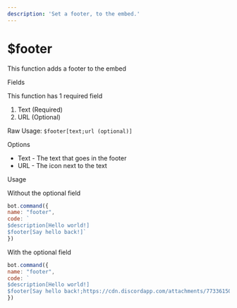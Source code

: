 ```yaml
---
description: 'Set a footer, to the embed.'
---
```


# $footer

This function adds a footer to the embed

Fields

This function has 1 required field

1. Text \(Required\)
2. URL \(Optional\)

Raw Usage: `$footer[text;url (optional)]`

Options

* Text - The text that goes in the footer
* URL - The icon next to the text

Usage

Without the optional field

```javascript
bot.command({
name: "footer", 
code: `
$description[Hello world!]
$footer[Say hello back!]` 
})
```

With the optional field

```javascript
bot.command({
name: "footer", 
code: `
$description[Hello world!]
$footer[Say hello back!;https://cdn.discordapp.com/attachments/773361503226298369/773555092666318848/773437619207012422.png]` 
})
```

